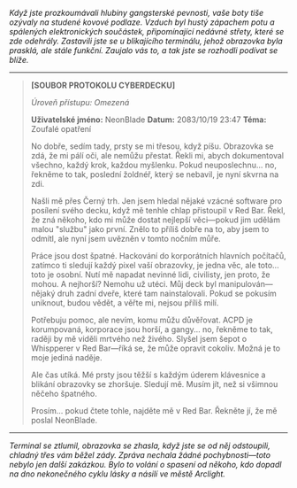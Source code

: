 _Když jste prozkoumávali hlubiny gangsterské pevnosti, vaše boty tiše ozývaly na studené kovové podlaze. Vzduch byl hustý zápachem potu a spálených elektronických součástek, připomínající nedávné střety, které se zde odehrály. Zastavili jste se u blikajícího terminálu, jehož obrazovka byla prasklá, ale stále funkční. Zaujalo vás to, a tak jste se rozhodli podívat se blíže._

---

> **[SOUBOR PROTOKOLU CYBERDECKU]**
>
> _Úroveň přístupu: Omezená_
>
> **Uživatelské jméno:** NeonBlade
> **Datum:** 2083/10/19 23:47
> **Téma:** Zoufalé opatření
>
> No dobře, sedím tady, prsty se mi třesou, když píšu. Obrazovka se zdá, že mi pálí oči, ale nemůžu přestat. Řekli mi, abych dokumentoval všechno, každý krok, každou myšlenku. Pokud neuposlechnu... no, řekněme to tak, poslední žoldnéř, který se nebavil, je nyní skvrna na zdi.
>
> Našli mě přes Černý trh. Jen jsem hledal nějaké vzácné software pro posílení svého decku, když mě tenhle chlap přistoupil v Red Bar. Řekl, že zná někoho, kdo mi může dostat nejlepší věci—pokud jim udělám malou "službu" jako první. Znělo to příliš dobře na to, aby jsem to odmítl, ale nyní jsem uvězněn v tomto nočním můře.
>
> Práce jsou dost špatné. Hackování do korporátních hlavních počítačů, zatímco ti sledují každý pixel vaší obrazovky, je jedna věc, ale toto... toto je osobní. Nutí mě napadat nevinné lidi, civilisty, jen proto, že mohou. A nejhorší? Nemohu už utéci. Můj deck byl manipulován—nějaký druh zadní dveře, které tam nainstalovali. Pokud se pokusím uniknout, budou vědět, a věřte mi, nejsou příliš milí.
>
> Potřebuju pomoc, ale nevím, komu můžu důvěřovat. ACPD je korumpovaná, korporace jsou horší, a gangy... no, řekněme to tak, raději by mě viděli mrtvého než živého. Slyšel jsem šepot o Whispperer v Red Bar—říká se, že může opravit cokoliv. Možná je to moje jediná naděje.
>
> Ale čas utíká. Mé prsty jsou těžší s každým úderem klávesnice a blikání obrazovky se zhoršuje. Sledují mě. Musím jít, než si všimnou něčeho špatného.
>
> Prosím... pokud čtete tohle, najděte mě v Red Bar. Řekněte jí, že mě poslal NeonBlade.

---

_Terminal se ztlumil, obrazovka se zhasla, když jste se od něj odstoupili, chladný třes vám běžel zády. Zpráva nechala žádné pochybnosti—toto nebylo jen další zakázkou. Bylo to volání o spasení od někoho, kdo dopadl na dno nekonečného cyklu lásky a násilí ve městě Arclight._
